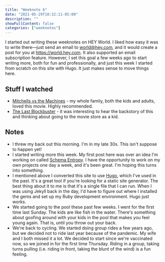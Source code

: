 ```yaml
---
title: "Weeknote 6"
date: "2021-05-29T10:32:11-05:00"
description: ""
showFullContent: false
categories: ["weeknotes"]
---
```


I started out writing these weeknotes on HEY World. I liked how easy it was to write there—just send an email to world@hey.com, and it would create a post for you at https://world.hey.com. It also supported an email subscription feature. However, I set this goal a few weeks ago to start writing more, both for fun and professionally, and just this week I started from scratch on this site with Hugo. It just makes sense to move things here.

## Stuff I watched

* [Mitchells vs the Machines](https://www.imdb.com/title/tt7979580/) - my whole family, both the kids and adults, loved this movie. Highly recommended.
* [The Last Blockbuster](https://www.imdb.com/title/tt8704802/) - it was interesting to hear the backstory of this and thinking about going to the movie store as a kid. 

## Notes

* I threw my back out this morning. I'm in my late 30s. This isn't suppose to happen yet!
* I started writing more this week. My first post here was over an idea I'm working on called [Schema Entropy](https://smizell.com/posts/2021/05/understanding-api-complexity-through-schema-entropy/). I have the opportunity to work on my own projects one day a week, and it's been great. I'm hoping this turns into something.
* I mentioned above I converted this site to use [Hugo](https://gohugo.io/), which I've used in the past. It's a great tool if you're looking for a static site generator. The best thing about it to me is that it's a single file that I can run. When I was using Jekyll back in the day, I'd have to figure out where I installed the gems and set up my Ruby development environment. Hugo just works.
* We started going to the pool these past few weeks. I went for the first time last Sunday. The kids are like fish in the water. There's something about goofing around with your kids in the pool that makes you feel young again. That is, until you throw out your back.
* We're back to cycling. We started doing group rides a few years ago, but we decided not to ride last year because of the pandemic. My wife and I both missed it a lot. We decided to start since we're vaccinated now, so we joined in for the first time Thursday. Riding in a group, taking turns pulling (i.e. riding in front, taking the blunt of the wind) is a fun feeling.